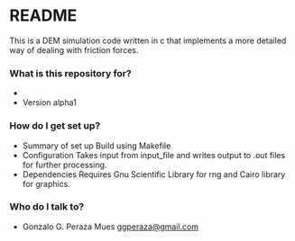 # README #

This is a DEM simulation code written in c that implements a more detailed way of dealing with friction forces.

### What is this repository for? ###

* 
* Version alpha1

### How do I get set up? ###

* Summary of set up
Build using Makefile
* Configuration
Takes input from input_file and writes output to .out files for further processing.
* Dependencies
Requires Gnu Scientific Library for rng and Cairo library for graphics.

### Who do I talk to? ###

* Gonzalo G. Peraza Mues
ggperaza@gmail.com